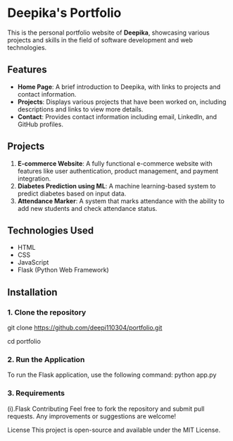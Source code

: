 # Deepika's Portfolio

This is the personal portfolio website of **Deepika**, showcasing various projects and skills in the field of software development and web technologies.

## Features

- **Home Page**: A brief introduction to Deepika, with links to projects and contact information.
- **Projects**: Displays various projects that have been worked on, including descriptions and links to view more details.
- **Contact**: Provides contact information including email, LinkedIn, and GitHub profiles.

## Projects

1. **E-commerce Website**: A fully functional e-commerce website with features like user authentication, product management, and payment integration.
2. **Diabetes Prediction using ML**: A machine learning-based system to predict diabetes based on input data.
3. **Attendance Marker**: A system that marks attendance with the ability to add new students and check attendance status.

## Technologies Used

- HTML
- CSS
- JavaScript
- Flask (Python Web Framework)

## Installation

### 1. Clone the repository

git clone https://github.com/deepi110304/portfolio.git

cd portfolio

### 2. Run the Application

To run the Flask application, use the following command:
python app.py

### 3. Requirements
(i).Flask
Contributing
Feel free to fork the repository and submit pull requests. Any improvements or suggestions are welcome!

License
This project is open-source and available under the MIT License.
